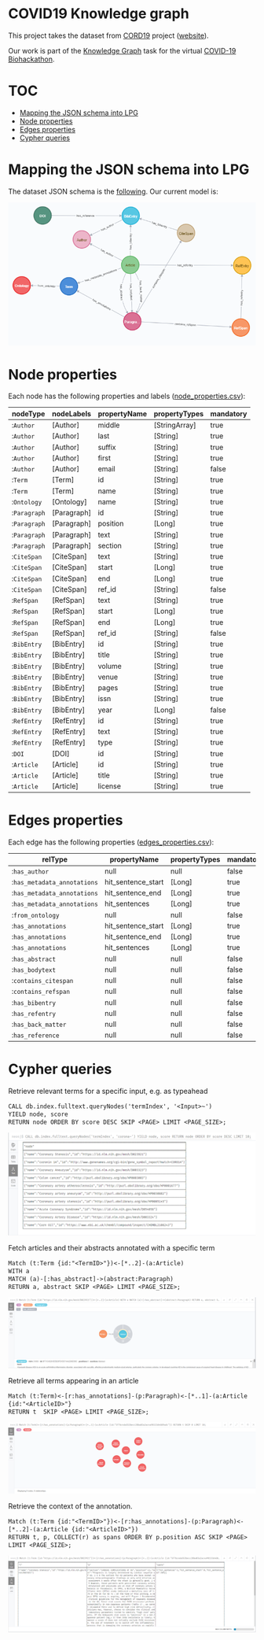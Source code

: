 # COVID19 Knowledge graph

This project takes the dataset from [CORD19](https://github.com/SciBiteLabs/CORD19) project ([website](https://pages.semanticscholar.org/coronavirus-research)).

Our work is part of the [Knowledge Graph](https://github.com/virtual-biohackathons/covid-19-bh20/wiki/KnowledgeGraph) task for the virtual [COVID-19 Biohackathon](https://github.com/virtual-biohackathons/covid-19-bh20).

# TOC

* [Mapping the JSON schema into LPG](#mapping-the-json-schema-into-lpg)
* [Node properties](#node-properties)
* [Edges properties](#edges-properties)
* [Cypher queries](#cypher-queries)

# Mapping the JSON schema into LPG

The dataset JSON schema is the [following](https://ai2-semanticscholar-cord-19.s3-us-west-2.amazonaws.com/2020-03-13/json_schema.txt).
Our current model is:

![JSON schema to LPG](model/model.png)

# Node properties

Each node has the following properties and labels ([node_properties.csv](model/node_properties.csv)):

|nodeType    |nodeLabels |propertyName|propertyTypes|mandatory|
|------------|-----------|------------|-------------|---------|
|:`Author`   |[Author]   |middle      |[StringArray]|true     |
|:`Author`   |[Author]   |last        |[String]     |true     |
|:`Author`   |[Author]   |suffix      |[String]     |true     |
|:`Author`   |[Author]   |first       |[String]     |true     |
|:`Author`   |[Author]   |email       |[String]     |false    |
|:`Term`     |[Term]     |id          |[String]     |true     |
|:`Term`     |[Term]     |name        |[String]     |true     |
|:`Ontology` |[Ontology] |name        |[String]     |true     |
|:`Paragraph`|[Paragraph]|id          |[String]     |true     |
|:`Paragraph`|[Paragraph]|position    |[Long]       |true     |
|:`Paragraph`|[Paragraph]|text        |[String]     |true     |
|:`Paragraph`|[Paragraph]|section     |[String]     |true     |
|:`CiteSpan` |[CiteSpan] |text        |[String]     |true     |
|:`CiteSpan` |[CiteSpan] |start       |[Long]       |true     |
|:`CiteSpan` |[CiteSpan] |end         |[Long]       |true     |
|:`CiteSpan` |[CiteSpan] |ref_id      |[String]     |false    |
|:`RefSpan`  |[RefSpan]  |text        |[String]     |true     |
|:`RefSpan`  |[RefSpan]  |start       |[Long]       |true     |
|:`RefSpan`  |[RefSpan]  |end         |[Long]       |true     |
|:`RefSpan`  |[RefSpan]  |ref_id      |[String]     |false    |
|:`BibEntry` |[BibEntry] |id          |[String]     |true     |
|:`BibEntry` |[BibEntry] |title       |[String]     |true     |
|:`BibEntry` |[BibEntry] |volume      |[String]     |true     |
|:`BibEntry` |[BibEntry] |venue       |[String]     |true     |
|:`BibEntry` |[BibEntry] |pages       |[String]     |true     |
|:`BibEntry` |[BibEntry] |issn        |[String]     |true     |
|:`BibEntry` |[BibEntry] |year        |[Long]       |false    |
|:`RefEntry` |[RefEntry] |id          |[String]     |true     |
|:`RefEntry` |[RefEntry] |text        |[String]     |true     |
|:`RefEntry` |[RefEntry] |type        |[String]     |true     |
|:`DOI`      |[DOI]      |id          |[String]     |true     |
|:`Article`  |[Article]  |id          |[String]     |true     |
|:`Article`  |[Article]  |title       |[String]     |true     |
|:`Article`  |[Article]  |license     |[String]     |true     |

# Edges properties

Each edge has the following properties ([edges_properties.csv](model/edges_properties.csv)):

|relType                    |propertyName      |propertyTypes|mandatory|
|---------------------------|------------------|-------------|---------|
|:`has_author`              |null              |null         |false    |
|:`has_metadata_annotations`|hit_sentence_start|[Long]       |true     |
|:`has_metadata_annotations`|hit_sentence_end  |[Long]       |true     |
|:`has_metadata_annotations`|hit_sentences     |[Long]       |true     |
|:`from_ontology`           |null              |null         |false    |
|:`has_annotations`         |hit_sentence_start|[Long]       |true     |
|:`has_annotations`         |hit_sentence_end  |[Long]       |true     |
|:`has_annotations`         |hit_sentences     |[Long]       |true     |
|:`has_abstract`            |null              |null         |false    |
|:`has_bodytext`            |null              |null         |false    |
|:`contains_citespan`       |null              |null         |false    |
|:`contains_refspan`        |null              |null         |false    |
|:`has_bibentry`            |null              |null         |false    |
|:`has_refentry`            |null              |null         |false    |
|:`has_back_matter`         |null              |null         |false    |
|:`has_reference`           |null              |null         |false    |

# Cypher queries

Retrieve relevant terms for a specific input, e.g. as typeahead

```cypher
CALL db.index.fulltext.queryNodes('termIndex', '<Input>~')
YIELD node, score
RETURN node ORDER BY score DESC SKIP <PAGE> LIMIT <PAGE_SIZE>;
```

![Example for querying Terms](queries/queryTerms.PNG)

Fetch articles and their abstracts annotated with a specific term
```cypher
Match (t:Term {id:"<TermID>"})<-[*..2]-(a:Article)
WITH a
MATCH (a)-[:has_abstract]->(abstract:Paragraph)
RETURN a, abstract SKIP <PAGE> LIMIT <PAGE_SIZE>;
```

![Example retrieving an article for a term](queries/retrieveArticle.PNG)

Retrieve all terms appearing in an article

```cypher
Match (t:Term)<-[r:has_annotations]-(p:Paragraph)<-[*..1]-(a:Article {id:"<ArticleID>"}
RETURN t  SKIP <PAGE> LIMIT <PAGE_SIZE>;
```

![Example retrieving all terms for an article](queries/getTermsforArticles.PNG)


Retrieve the context of the annotation.
```cypher
Match (t:Term {id:"<TermID>"})<-[r:has_annotations]-(p:Paragraph)<-[*..2]-(a:Article {id:"<ArticleID>"})
RETURN t, p, COLLECT(r) as spans ORDER BY p.position ASC SKIP <PAGE> LIMIT <PAGE_SIZE>;
```

![Example retrieving the context of an annotation](queries/getSpansforTermandArticle.PNG)

